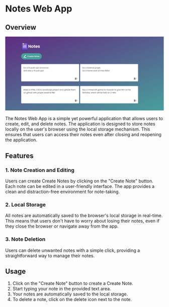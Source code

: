 # Notes Web App

## Overview

![Web App Screenshot](images/Preview.PNG)

The Notes Web App is a simple yet powerful application that allows users to create, edit, and delete notes. The application is designed to store notes locally on the user's browser using the local storage mechanism. This ensures that users can access their notes even after closing and reopening the application.

## Features

### 1. Note Creation and Editing

Users can create Create Notes by clicking on the "Create Note" button. Each note can be edited in a user-friendly interface. The app provides a clean and distraction-free environment for note-taking.

### 2. Local Storage

All notes are automatically saved to the browser's local storage in real-time. This means that users don't have to worry about losing their notes, even if they close the browser or navigate away from the app.

### 3. Note Deletion

Users can delete unwanted notes with a simple click, providing a straightforward way to manage their notes.

## Usage


1. Click on the "Create Note" button to create a Create Note.
2. Start typing your note in the provided text area.
3. Your notes are automatically saved to the local storage.
4. To delete a note, click on the delete icon next to the note.